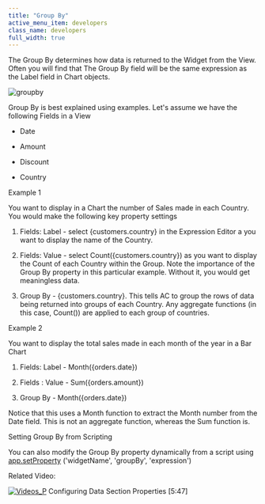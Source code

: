 ```yaml
---
title: "Group By"
active_menu_item: developers
class_name: developers
full_width: true
---
```



The Group By determines how data is returned to the Widget from the View. Often you will find that The Group By field will be the same expression as the Label field in Chart objects.

![groupby](/img/docs/groupby.zoom84.png)

Group By is best explained using examples. Let's assume we have the following Fields in a View

 - Date

 - Amount

 - Discount

 - Country

Example 1

You want to display in a Chart the number of Sales made in each Country. You would make the following key property settings

  1.   Fields: Label - select {customers.country} in the Expression Editor a you want to display the name of the Country.

  2.   Fields: Value - select Count({customers.country}) as you want to display the Count of each Country within the Group. Note the importance of the Group By property in this particular example. Without it, you would get meaningless data.

  3.   Group By - {customers.country}. This tells AC to group the rows of data being returned into groups of each Country. Any aggregate functions (in this case, Count()) are applied to each group of countries.

Example 2

You want to display the total sales made in each month of the year in a Bar Chart

  1.   Fields: Label - Month({orders.date})

  2.   Fields : Value - Sum({orders.amount})

  3.   Group By - Month({orders.date})

Notice that this uses a Month function to extract the Month number from the Date field. This is not an aggregate function, whereas the Sum function is.

Setting Group By from Scripting

You can also modify the Group By property dynamically from a script using [app.setProperty](../../../../scripting-apis/client-api/widget-functions/setproperty.htm) ('widgetName', 'groupBy', 'expression')

Related Video:

[![Videos\_P](/img/docs/videos_p.png)](http://www.youtube.com/v/GzJiwBDXlX8?autoplay=1&hd=1&fs=1&showsearch=0&rel=0&) Configuring Data Section Properties [5:47]

